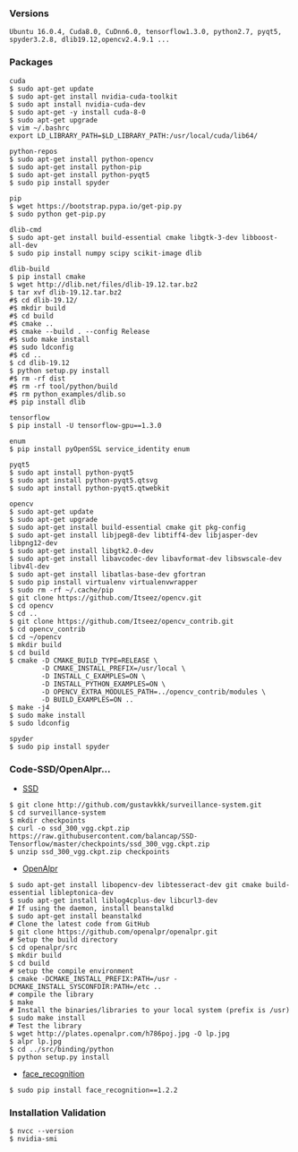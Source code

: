 ### Versions
    Ubuntu 16.0.4, Cuda8.0, CuDnn6.0, tensorflow1.3.0, python2.7, pyqt5, spyder3.2.8, dlib19.12,opencv2.4.9.1 ...
### Packages

    cuda   
    $ sudo apt-get update
    $ sudo apt-get install nvidia-cuda-toolkit
    $ sudo apt install nvidia-cuda-dev
    $ sudo apt-get -y install cuda-8-0
    $ sudo apt-get upgrade
    $ vim ~/.bashrc
    export LD_LIBRARY_PATH=$LD_LIBRARY_PATH:/usr/local/cuda/lib64/
       
    python-repos
    $ sudo apt-get install python-opencv
    $ sudo apt-get install python-pip
    $ sudo apt-get install python-pyqt5
    $ sudo pip install spyder
    
    pip
    $ wget https://bootstrap.pypa.io/get-pip.py
    $ sudo python get-pip.py
    
    dlib-cmd
    $ sudo apt-get install build-essential cmake libgtk-3-dev libboost-all-dev
    $ sudo pip install numpy scipy scikit-image dlib
    
    dlib-build
    $ pip install cmake
    $ wget http://dlib.net/files/dlib-19.12.tar.bz2
    $ tar xvf dlib-19.12.tar.bz2
    #$ cd dlib-19.12/
    #$ mkdir build
    #$ cd build
    #$ cmake ..
    #$ cmake --build . --config Release
    #$ sudo make install
    #$ sudo ldconfig
    #$ cd ..
    $ cd dlib-19.12
    $ python setup.py install
    #$ rm -rf dist
    #$ rm -rf tool/python/build
    #$ rm python_examples/dlib.so
    #$ pip install dlib

    tensorflow
    $ pip install -U tensorflow-gpu==1.3.0
    
    enum
    $ pip install pyOpenSSL service_identity enum
    
    pyqt5
    $ sudo apt install python-pyqt5
    $ sudo apt install python-pyqt5.qtsvg
    $ sudo apt install python-pyqt5.qtwebkit
    
    opencv
    $ sudo apt-get update
    $ sudo apt-get upgrade
    $ sudo apt-get install build-essential cmake git pkg-config
    $ sudo apt-get install libjpeg8-dev libtiff4-dev libjasper-dev libpng12-dev
    $ sudo apt-get install libgtk2.0-dev
    $ sudo apt-get install libavcodec-dev libavformat-dev libswscale-dev libv4l-dev
    $ sudo apt-get install libatlas-base-dev gfortran
    $ sudo pip install virtualenv virtualenvwrapper
    $ sudo rm -rf ~/.cache/pip
    $ git clone https://github.com/Itseez/opencv.git
    $ cd opencv
    $ cd ..
    $ git clone https://github.com/Itseez/opencv_contrib.git
    $ cd opencv_contrib
    $ cd ~/opencv
    $ mkdir build
    $ cd build
    $ cmake -D CMAKE_BUILD_TYPE=RELEASE \
            -D CMAKE_INSTALL_PREFIX=/usr/local \
            -D INSTALL_C_EXAMPLES=ON \
            -D INSTALL_PYTHON_EXAMPLES=ON \
            -D OPENCV_EXTRA_MODULES_PATH=../opencv_contrib/modules \
            -D BUILD_EXAMPLES=ON ..
    $ make -j4
    $ sudo make install
    $ sudo ldconfig
    
    spyder
    $ sudo pip install spyder
    
    
### Code-SSD/OpenAlpr...

   - [SSD]()
   
    $ git clone http://github.com/gustavkkk/surveillance-system.git
    $ cd surveillance-system
    $ mkdir checkpoints
    $ curl -o ssd_300_vgg.ckpt.zip https://raw.githubusercontent.com/balancap/SSD-Tensorflow/master/checkpoints/ssd_300_vgg.ckpt.zip
    $ unzip ssd_300_vgg.ckpt.zip checkpoints
   
   - [OpenAlpr](https://github.com/openalpr/openalpr/issues/660)
   
    $ sudo apt-get install libopencv-dev libtesseract-dev git cmake build-essential libleptonica-dev
    $ sudo apt-get install liblog4cplus-dev libcurl3-dev
    # If using the daemon, install beanstalkd
    $ sudo apt-get install beanstalkd
    # Clone the latest code from GitHub
    $ git clone https://github.com/openalpr/openalpr.git
    # Setup the build directory
    $ cd openalpr/src
    $ mkdir build
    $ cd build
    # setup the compile environment
    $ cmake -DCMAKE_INSTALL_PREFIX:PATH=/usr -DCMAKE_INSTALL_SYSCONFDIR:PATH=/etc ..
    # compile the library
    $ make
    # Install the binaries/libraries to your local system (prefix is /usr)
    $ sudo make install
    # Test the library
    $ wget http://plates.openalpr.com/h786poj.jpg -O lp.jpg
    $ alpr lp.jpg
    $ cd ../src/binding/python
    $ python setup.py install
    
   - [face_recognition](https://github.com/ageitgey/face_recognition)
   
    $ sudo pip install face_recognition==1.2.2
   
### Installation Validation
    $ nvcc --version
    $ nvidia-smi

